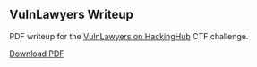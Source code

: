 ## VulnLawyers Writeup

PDF writeup for the [VulnLawyers on HackingHub](https://app.hackinghub.io/hubs/vuln-lawyers)
 CTF challenge.

[Download PDF](./VulnLawyers.pdf)
